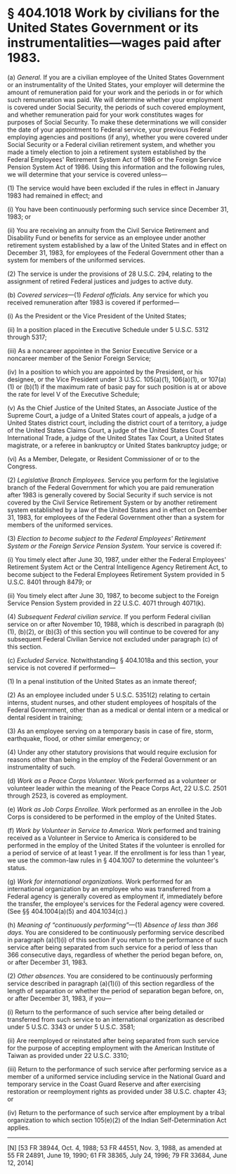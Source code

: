 # § 404.1018   Work by civilians for the United States Government or its instrumentalities—wages paid after 1983.

(a) *General.* If you are a civilian employee of the United States Government or an instrumentality of the United States, your employer will determine the amount of remuneration paid for your work and the periods in or for which such remuneration was paid. We will determine whether your employment is covered under Social Security, the periods of such covered employment, and whether remuneration paid for your work constitutes wages for purposes of Social Security. To make these determinations we will consider the date of your appointment to Federal service, your previous Federal employing agencies and positions (if any), whether you were covered under Social Security or a Federal civilian retirement system, and whether you made a timely election to join a retirement system established by the Federal Employees' Retirement System Act of 1986 or the Foreign Service Pension System Act of 1986. Using this information and the following rules, we will determine that your service is covered unless—


(1) The service would have been excluded if the rules in effect in January 1983 had remained in effect; and


(i) You have been continuously performing such service since December 31, 1983; or


(ii) You are receiving an annuity from the Civil Service Retirement and Disability Fund or benefits for service as an employee under another retirement system established by a law of the United States and in effect on December 31, 1983, for employees of the Federal Government other than a system for members of the uniformed services.


(2) The service is under the provisions of 28 U.S.C. 294, relating to the assignment of retired Federal justices and judges to active duty.


(b) *Covered services*—(1) *Federal officials.* Any service for which you received remuneration after 1983 is covered if performed—


(i) As the President or the Vice President of the United States;


(ii) In a position placed in the Executive Schedule under 5 U.S.C. 5312 through 5317;


(iii) As a noncareer appointee in the Senior Executive Service or a noncareer member of the Senior Foreign Service;


(iv) In a position to which you are appointed by the President, or his designee, or the Vice President under 3 U.S.C. 105(a)(1), 106(a)(1), or 107(a)(1) or (b)(1) if the maximum rate of basic pay for such position is at or above the rate for level V of the Executive Schedule;


(v) As the Chief Justice of the United States, an Associate Justice of the Supreme Court, a judge of a United States court of appeals, a judge of a United States district court, including the district court of a territory, a judge of the United States Claims Court, a judge of the United States Court of International Trade, a judge of the United States Tax Court, a United States magistrate, or a referee in bankruptcy or United States bankruptcy judge; or


(vi) As a Member, Delegate, or Resident Commissioner of or to the Congress.


(2) *Legislative Branch Employees.* Service you perform for the legislative branch of the Federal Government for which you are paid remuneration after 1983 is generally covered by Social Security if such service is not covered by the Civil Service Retirement System or by another retirement system established by a law of the United States and in effect on December 31, 1983, for employees of the Federal Government other than a system for members of the uniformed services.


(3) *Election to become subject to the Federal Employees' Retirement System or the Foreign Service Pension System.* Your service is covered if:


(i) You timely elect after June 30, 1987, under either the Federal Employees' Retirement System Act or the Central Intelligence Agency Retirement Act, to become subject to the Federal Employees Retirement System provided in 5 U.S.C. 8401 through 8479; or


(ii) You timely elect after June 30, 1987, to become subject to the Foreign Service Pension System provided in 22 U.S.C. 4071 through 4071(k).


(4) *Subsequent Federal civilian service.* If you perform Federal civilian service on or after November 10, 1988, which is described in paragraph (b)(1), (b)(2), or (b)(3) of this section you will continue to be covered for any subsequent Federal Civilian Service not excluded under paragraph (c) of this section.


(c) *Excluded Service.* Notwithstanding § 404.1018a and this section, your service is not covered if performed—


(1) In a penal institution of the United States as an inmate thereof;


(2) As an employee included under 5 U.S.C. 5351(2) relating to certain interns, student nurses, and other student employees of hospitals of the Federal Government, other than as a medical or dental intern or a medical or dental resident in training;


(3) As an employee serving on a temporary basis in case of fire, storm, earthquake, flood, or other similar emergency; or


(4) Under any other statutory provisions that would require exclusion for reasons other than being in the employ of the Federal Government or an instrumentality of such.


(d) *Work as a Peace Corps Volunteer.* Work performed as a volunteer or volunteer leader within the meaning of the Peace Corps Act, 22 U.S.C. 2501 through 2523, is covered as employment.


(e) *Work as Job Corps Enrollee.* Work performed as an enrollee in the Job Corps is considered to be performed in the employ of the United States.


(f) *Work by Volunteer in Service to America.* Work performed and training received as a Volunteer in Service to America is considered to be performed in the employ of the United States if the volunteer is enrolled for a period of service of at least 1 year. If the enrollment is for less than 1 year, we use the common-law rules in § 404.1007 to determine the volunteer's status.


(g) *Work for international organizations.* Work performed for an international organization by an employee who was transferred from a Federal agency is generally covered as employment if, immediately before the transfer, the employee's services for the Federal agency were covered. (See §§ 404.1004(a)(5) and 404.1034(c).)


(h) *Meaning of “continuously performing”*—(1) *Absence of less than 366 days.* You are considered to be continuously performing service described in paragraph (a)(1)(i) of this section if you return to the performance of such service after being separated from such service for a period of less than 366 consecutive days, regardless of whether the period began before, on, or after December 31, 1983.


(2) *Other absences.* You are considered to be continuously performing service described in paragraph (a)(1)(i) of this section regardless of the length of separation or whether the period of separation began before, on, or after December 31, 1983, if you—


(i) Return to the performance of such service after being detailed or transferred from such service to an international organization as described under 5 U.S.C. 3343 or under 5 U.S.C. 3581;


(ii) Are reemployed or reinstated after being separated from such service for the purpose of accepting employment with the American Institute of Taiwan as provided under 22 U.S.C. 3310;


(iii) Return to the performance of such service after performing service as a member of a uniformed service including service in the National Guard and temporary service in the Coast Guard Reserve and after exercising restoration or reemployment rights as provided under 38 U.S.C. chapter 43; or


(iv) Return to the performance of such service after employment by a tribal organization to which section 105(e)(2) of the Indian Self-Determination Act applies.



---

[N] [53 FR 38944, Oct. 4, 1988; 53 FR 44551, Nov. 3, 1988, as amended at 55 FR 24891, June 19, 1990; 61 FR 38365, July 24, 1996; 79 FR 33684, June 12, 2014]




